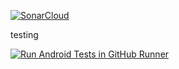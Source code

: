 [![SonarCloud](https://sonarcloud.io/images/project_badges/sonarcloud-white.svg)](https://sonarcloud.io/summary/new_code?id=amuthansakthivel_SeleniumAppiumTestsInGithubRunners)

testing

[![Run Android Tests in GitHub Runner](https://github.com/Bizenxtha/SeleniumAppiumTestsInGithubRunners/actions/workflows/demo-android.yml/badge.svg)](https://github.com/Bizenxtha/SeleniumAppiumTestsInGithubRunners/actions/workflows/demo-android.yml)
